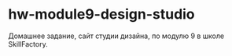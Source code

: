 # hw-module9-design-studio
Домашнее задание, сайт студии дизайна, по модулю 9 в школе SkillFactory.
